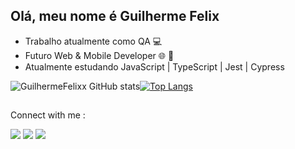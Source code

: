 

## Olá, meu nome é Guilherme Felix

- Trabalho atualmente como QA 💻
- Futuro Web & Mobile Developer 🌐 📱
- Atualmente estudando JavaScript | TypeScript | Jest | Cypress

<!---
GuilhermeFelixx/GuilhermeFelixx is a ✨ special ✨ repository because its `README.md` (this file) appears on your GitHub profile.
You can click the Preview link to take a look at your changes.
--->


![GuilhermeFelixx GitHub stats](https://github-readme-stats.vercel.app/api?username=GuilhermeFelixx&show_icons=true&&theme=material-palenight)[![Top Langs](https://github-readme-stats.vercel.app/api/top-langs/?username=GuilhermeFelixx&langs_count=8&theme=material-palenight&layout=compact)](https://github.com/GuilhermeFelixx/github-readme-stats)


##

Connect with me :

<a href="https://www.linkedin.com/in/guilherme-felix-de-oliveira-0337aa176/"><img src="https://img.shields.io/badge/LinkedIn-0077B5?style=for-the-badge&logo=linkedin&logoColor=white" /></a>
<a href="https://guilhermefelix.com"><img src="https://img.shields.io/badge/website-000000?style=for-the-badge&logo=About.me&logoColor=white" /></a>
<a href="https://instagram.com/guilhermefxx"><img src="https://img.shields.io/badge/Instagram-E4405F?style=for-the-badge&logo=instagram&logoColor=white" /></a>

##


  
  </div>
 
